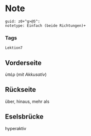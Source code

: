 # Note
```
guid: z0+^g>@5^:
notetype: Einfach (beide Richtungen)+
```

### Tags
```
Lektion7
```

## Vorderseite
ὑπέρ (<i>mit Akkusativ</i>)

## Rückseite
über, hinaus, mehr als

## Eselsbrücke
hyperaktiv
